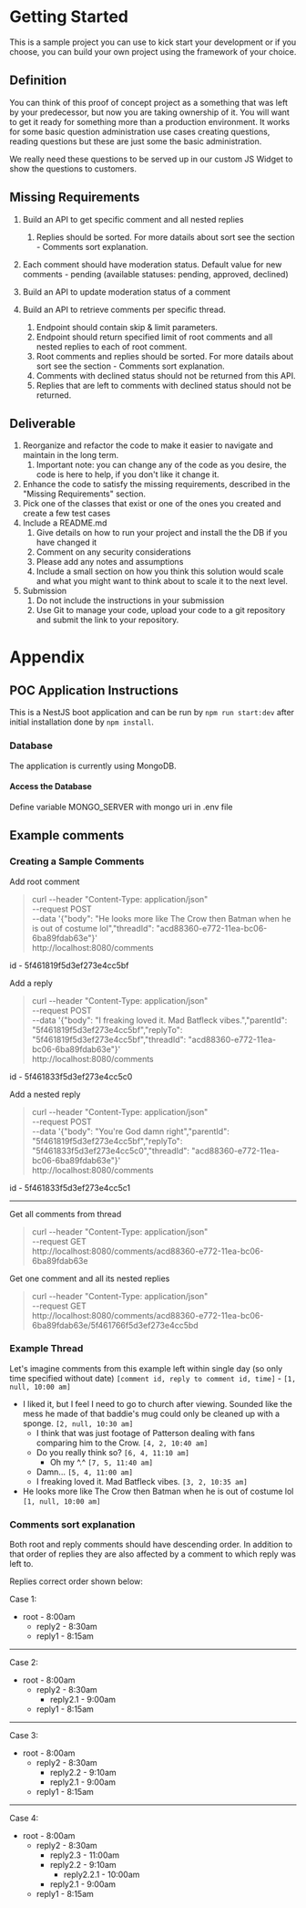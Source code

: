 # Getting Started

This is a sample project you can use to kick start your development or if you choose, 
you can build your own project using the framework of your choice.

## Definition
You can think of this proof of concept project as a something that was left by your predecessor, but now
you are taking ownership of it. You will want to get it ready for something more than a production environment.
It works for some basic question administration use cases creating questions, reading questions but these 
are just some the basic administration.

We really need these questions to be served up in our custom JS Widget to show the questions to
customers.

## Missing Requirements
1. Build an API to get specific comment and all nested replies
    1. Replies should be sorted. For more datails about sort see the section - Comments sort explanation.

2. Each comment should have moderation status. Default value for new comments - pending (available statuses: pending, approved, declined)

3. Build an API to update moderation status of a comment

4. Build an API to retrieve comments per specific thread.
    1. Endpoint should contain skip & limit parameters.
    2. Endpoint should return specified limit of root comments and all nested replies to each of root comment.
    3. Root comments and replies should be sorted. For more datails about sort see the section - Comments sort explanation.
    4. Comments with declined status should not be returned from this API.
    5. Replies that are left to comments with declined status should not be returned.

## Deliverable
1. Reorganize and refactor the code to make it easier to navigate and maintain in the long term. 
    1. Important note: you can change any of the code as you desire, the code is here to help, if you don't like it 
    change it.
2. Enhance the code to satisfy the missing requirements, described in the "Missing Requirements" section.  
3. Pick one of the classes that exist or one of the ones you created and create a few test cases 
4. Include a README.md
    1. Give details on how to run your project and install the the DB if you have changed it
    2. Comment on any security considerations 
    3. Please add any notes and assumptions
    4. Include a small section on how you think this solution would scale and what you might want to think about to 
    scale it to the next level. 
5. Submission
    1. Do not include the instructions in your submission
    2. Use Git to manage your code, upload your code to a git repository and submit the link to your repository.


# Appendix

## POC Application Instructions
This is a NestJS boot application and can be run by ```npm run start:dev``` after initial installation done by ```npm install```.

### Database
The application is currently using MongoDB.

#### Access the Database
Define variable MONGO_SERVER with mongo uri in .env file

## Example comments

### Creating a Sample Comments

Add root comment
>curl --header "Content-Type: application/json" \
  	 --request POST \
  	 --data '{"body": "He looks more like The Crow then Batman when he is out of costume lol","threadId": "acd88360-e772-11ea-bc06-6ba89fdab63e"}' \
  	 http://localhost:8080/comments

id - 5f461819f5d3ef273e4cc5bf

Add a reply
>curl --header "Content-Type: application/json" \
  	 --request POST \
  	 --data '{"body": "I freaking loved it. Mad Batfleck vibes.","parentId": "5f461819f5d3ef273e4cc5bf","replyTo": "5f461819f5d3ef273e4cc5bf","threadId": "acd88360-e772-11ea-bc06-6ba89fdab63e"}' \
  	 http://localhost:8080/comments

id - 5f461833f5d3ef273e4cc5c0

Add a nested reply
>curl --header "Content-Type: application/json" \
  	 --request POST \
  	 --data '{"body": "You're God damn right","parentId": "5f461819f5d3ef273e4cc5bf","replyTo": "5f461833f5d3ef273e4cc5c0","threadId": "acd88360-e772-11ea-bc06-6ba89fdab63e"}' \
  	 http://localhost:8080/comments

id - 5f461833f5d3ef273e4cc5c1

----
Get all comments from thread
>curl --header "Content-Type: application/json" \
  	 --request GET \
  	 http://localhost:8080/comments/acd88360-e772-11ea-bc06-6ba89fdab63e

Get one comment and all its nested replies
>curl --header "Content-Type: application/json" \
  	 --request GET \
  	 http://localhost:8080/comments/acd88360-e772-11ea-bc06-6ba89fdab63e/5f461766f5d3ef273e4cc5bd

### Example Thread

Let's imagine comments from this example left within single day (so only time specified without date) 
`[comment id, reply to comment id, time]` - `[1, null, 10:00 am]`

* I liked it, but I feel I need to go to church after viewing. Sounded like the mess he made of that baddie's mug could only be cleaned up with a sponge. `[2, null, 10:30 am]`
	* I think that was just footage of Patterson dealing with fans comparing him to the Crow. `[4, 2, 10:40 am]`
    * Do you really think so? `[6, 4, 11:10 am]`
      * Oh my ^.^ `[7, 5, 11:40 am]`
    * Damn... `[5, 4, 11:00 am]`
	* I freaking loved it. Mad Batfleck vibes. `[3, 2, 10:35 am]`
* He looks more like The Crow then Batman when he is out of costume lol `[1, null, 10:00 am]`

### Comments sort explanation

Both root and reply comments should have descending order.
In addition to that order of replies they are also affected by a comment to which reply was left to.

Replies correct order shown below:

Case 1:

* root - 8:00am
  * reply2 - 8:30am
  * reply1 - 8:15am

---- 

Case 2:

* root - 8:00am
  * reply2 - 8:30am
    * reply2.1 - 9:00am
  * reply1 - 8:15am

---- 

Case 3:

* root - 8:00am
  * reply2 - 8:30am
    * reply2.2 - 9:10am
    * reply2.1 - 9:00am
  * reply1 - 8:15am

----

Case 4:

* root - 8:00am
  * reply2 - 8:30am
    * reply2.3 - 11:00am
    * reply2.2 - 9:10am
      * reply2.2.1 - 10:00am
    * reply2.1 - 9:00am
  * reply1 - 8:15am